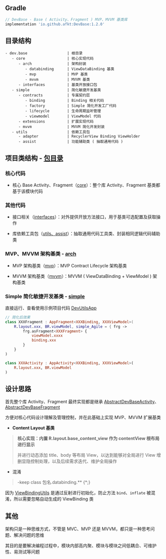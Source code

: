 
## Gradle

```gradle
// DevBase - Base ( Activity、Fragment ) MVP、MVVM 基类库
implementation 'io.github.afkt:DevBase:1.2.0'
```

## 目录结构

```
- dev.base                  | 根目录
   - core                   | 核心实现代码
      - arch                | 架构封装
         - databinding      | ViewDataBinding 基类
         - mvp              | MVP 基类
         - mvvm             | MVVM 基类
      - interfaces          | 基类开放接口包
   - simple                 | 简化敏捷开发基类
      - contracts           | 专属契约层
         - binding          | Binding 相关代码
         - factory          | Simple 简化开发工厂代码
         - lifecycle        | 生命周期监听管理
         - viewmodel        | ViewModel 代码
      - extensions          | 扩展实现代码
      - mvvm                | MVVM 简化开发封装
   - utils                  | 依赖工具包
      - adapter             | RecyclerView Binding ViewHolder
      - assist              | 功能辅助类 ( 抽取通用代码 )
```


## 项目类结构 - [包目录][包目录]

### 核心代码

* 核心 Base Activity、Fragment（[core][core]）：整个库 Activity、Fragment 基类都基于该模块代码

### 其他代码

* 接口相关（[interfaces][interfaces]）：对外提供开放方法接口，用于基类可选配置及获取操作

* 库依赖工具包（[utils、assist][utils、assist]）：抽取通用代码工具类、封装相同逻辑代码辅助类

### MVP、MVVM 架构基类 - [arch][arch]

* MVP 架构基类（[mvp][mvp]）：MVP Contract Lifecycle 架构基类

* MVVM 架构基类（[mvvm][mvvm]）：MVVM ( ViewDataBinding + ViewModel ) 架构基类

### Simple 简化敏捷开发基类 - [simple][simple]

直接运行、查看使用示例项目代码 [DevUtilsApp][DevUtilsApp]

```kotlin
// 简化后效果
class XXXFragment : AppFragment<XXXBinding, XXXViewModel>(
    R.layout.xxx, BR.viewModel, simple_Agile = { frg ->
        frg.asFragment<XXXFragment> {
            viewModel.xxxx
            binding.xxx
        }
    }
)

class XXXActivity : AppActivity<XXXBinding, XXXViewModel>(
    R.layout.xxx, BR.viewModel
)
```

## 设计思路

首先整个库 Activity、Fragment 最终实现都是继承 [AbstractDevBaseActivity][AbstractDevBaseActivity]、[AbstractDevBaseFragment][AbstractDevBaseFragment]

方便对核心代码设计理解及管理控制，并在此基础上实现 MVP、MVVM 扩展基类

* **Content Layout 基类**

> **核心实现：内置 R.layout.base_content_view 作为 contentView 根布局进行显示**
>
> 并进行动态添加 title、body 等布局 View，以达到能够对全局进行 View 增删显隐控制处理，以及后续需求迭代、维护全局操作

* 混淆

> -keep class 包名.databinding.** {*;}

因为 [ViewBindingUtils][ViewBindingUtils] 是通过反射进行初始化，防止方法 `bind`、`inflate` 被混淆，所以需要忽略自动生成的 ViewBinding 类

## 其他

架构只是一种思维方式，不管是 MVC、MVP 还是 MVVM，都只是一种思考问题、解决问题的思维

其目的是要解决编程过程中，模块内部高内聚、模块与模块之间低耦合、可维护性、易测试等问题





[包目录]: https://github.com/afkT/DevUtils/blob/master/lib/DevBase/src/main/java/dev/base
[core]: https://github.com/afkT/DevUtils/blob/master/lib/DevBase/src/main/java/dev/base/core
[interfaces]: https://github.com/afkT/DevUtils/blob/master/lib/DevBase/src/main/java/dev/base/core/interfaces
[utils、assist]: https://github.com/afkT/DevUtils/blob/master/lib/DevBase/src/main/java/dev/base/utils
[arch]: https://github.com/afkT/DevUtils/blob/master/lib/DevBase/src/main/java/dev/base/core/arch
[mvp]: https://github.com/afkT/DevUtils/blob/master/lib/DevBase/src/main/java/dev/base/core/arch/mvp
[mvvm]: https://github.com/afkT/DevUtils/blob/master/lib/DevBase/src/main/java/dev/base/core/arch/mvvm
[AbstractDevBaseActivity]: https://github.com/afkT/DevUtils/blob/master/lib/DevBase/src/main/java/dev/base/core/AbstractDevBaseActivity.kt
[AbstractDevBaseFragment]: https://github.com/afkT/DevUtils/blob/master/lib/DevBase/src/main/java/dev/base/core/AbstractDevBaseFragment.kt
[ViewBindingUtils]: https://github.com/afkT/DevUtils/blob/master/lib/DevBase/src/main/java/dev/base/utils/ViewBindingUtils.kt
[simple]: https://github.com/afkT/DevUtils/blob/master/lib/DevBase/src/main/java/dev/base/simple
[DevUtilsApp]: https://github.com/afkT/DevUtils/blob/master/application/DevUtilsApp/src/main/java/afkt/project/app